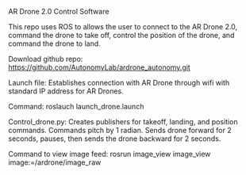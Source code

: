 AR Drone 2.0 Control Software

This repo uses ROS to allows the user to connect to the AR Drone 2.0, command the drone to take off, control the position of the drone, and command the drone to land.

Download github repo: 
https://github.com/AutonomyLab/ardrone_autonomy.git

Launch file:
Establishes connection with AR Drone through wifi with standard IP address for AR Drones.

Command: roslauch launch_drone.launch

Control_drone.py:
Creates publishers for takeoff, landing, and position commands. Commands pitch by 1 radian. Sends drone forward for 2 seconds, pauses, then sends the drone backward for 2 seconds.

Command to view image feed: rosrun image_view image_view image:=/ardrone/image_raw
